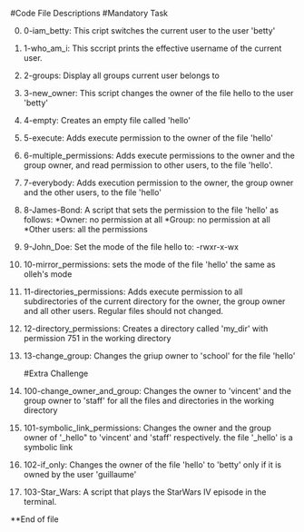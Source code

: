 #Code File Descriptions
      #Mandatory Task

0. 0-iam_betty: This cript switches the current user to the user 'betty'
1. 1-who_am_i: This sccript prints the effective username of the current user.
2. 2-groups: Display all groups current user belongs to
3. 3-new_owner: This script changes the owner of the file hello to the user 'betty'
4. 4-empty: Creates an empty file called 'hello'
5. 5-execute: Adds execute permission to the owner of the file 'hello'
6. 6-multiple_permissions: Adds execute permissions to the owner and the group owner, and read permission to other users, to the file 'hello'.
7. 7-everybody: Adds execution permission to the owner, the group owner and the other users, to the file 'hello'
8. 8-James-Bond: A script that sets the permission to the file 'hello' as follows:
   *Owner: no permission at all
   *Group: no permission at all
   *Other users: all the permissions

9. 9-John_Doe: Set the mode of the file hello to: -rwxr-x-wx
10. 10-mirror_permissions: sets the mode of the file 'hello' the same as olleh's mode
11. 11-directories_permissions: Adds execute permission to all subdirectories of the current directory for the owner, the group owner and all other users. Regular files should not changed.
12. 12-directory_permissions: Creates a directory called 'my_dir' with permission 751 in the working directory
13. 13-change_group: Changes the griup owner to 'school' for the file 'hello'

      #Extra Challenge
14. 100-change_owner_and_group: Changes the owner to 'vincent' and the group owner to 'staff' for all the files and directories in the working directory
15. 101-symbolic_link_permissions: Changes the owner and the group owner of '_hello" to 'vincent' and 'staff' respectively. the file '_hello' is a symbolic link
16. 102-if_only: Changes the owner of the file 'hello' to 'betty' only if it is owned by the user 'guillaume'
17. 103-Star_Wars: A script that plays the StarWars IV episode in the terminal.

**End of file